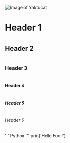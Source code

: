 ![Image of Yaktocat](https://octodex.github.com/images/yaktocat.png)
# <H1> Header 1
# <H2> Header 2
# <H3> Header 3
# <H4> Header 4
# <H5> Header 5
# <H6> Header 6
''' Python '''
prin('Hello Fool!')
